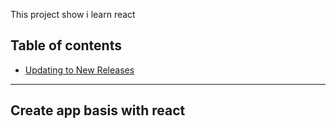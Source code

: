 This project show i learn react

## Table of contents

- [Updating to New Releases](#Create-app-basis-with-react)

-------------------------------------------------------------------------

## Create app basis with react